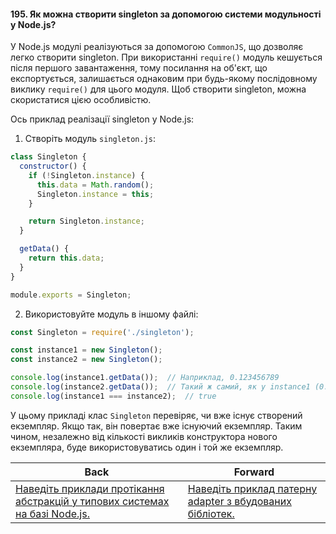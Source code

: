#### 195. Як можна створити singleton за допомогою системи модульності у Node.js?

У Node.js модулі реалізуються за допомогою `CommonJS`, що дозволяє легко створити singleton. При використанні `require()` модуль кешується після першого завантаження, тому посилання на об'єкт, що експортується, залишається однаковим при будь-якому послідовному виклику `require()` для цього модуля. Щоб створити singleton, можна скористатися цією особливістю.

Ось приклад реалізації singleton у Node.js:

1. Створіть модуль `singleton.js`:

```javascript
class Singleton {
  constructor() {
    if (!Singleton.instance) {
      this.data = Math.random();
      Singleton.instance = this;
    }

    return Singleton.instance;
  }

  getData() {
    return this.data;
  }
}

module.exports = Singleton;
```

2. Використовуйте модуль в іншому файлі:

```javascript
const Singleton = require('./singleton');

const instance1 = new Singleton();
const instance2 = new Singleton();

console.log(instance1.getData());  // Наприклад, 0.123456789
console.log(instance2.getData());  // Такий ж самий, як у instance1 (0.123456789)
console.log(instance1 === instance2);  // true
```

У цьому прикладі клас `Singleton` перевіряє, чи вже існує створений екземпляр. Якщо так, він повертає вже існуючий екземпляр. Таким чином, незалежно від кількості викликів конструктора нового екземпляра, буде використовуватись один і той же екземпляр.

| Back | Forward |
|---|---|
| [Наведіть приклади протікання абстракцій у типових системах на базі Node.js.](/ua/strong-middle/questions-for-an-application-programmer-on-nodejs/give-examples-of-abstraction-leaks-in-typical-systems-based-on-nodejs.md)  | [Наведіть приклад патерну adapter з вбудованих бібліотек.](/ua/strong-middle/questions-for-an-application-programmer-on-nodejs/whats-an-example-of-the-adapter-pattern-from-a-builtin-library.md) |